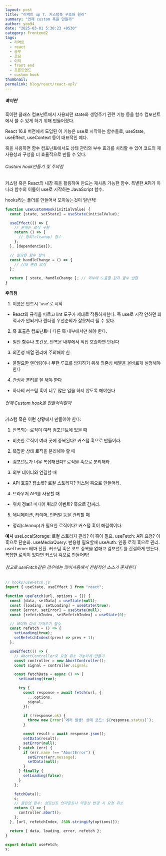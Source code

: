 ```yaml
---
layout: post
title: "리액트 up 7. 커스텀훅 구조와 원리"
summary: "언제 custom 훅을 만들까"
author: yoo94
date: "2025-03-01 5:30:23 +0530"
category: Frontend2
tags:
  - 리액트
  - react
  - 공부
  - 코딩
  - 이직
  - front end
  - 프론트엔드
  - custom hook
thumbnail:
permalink: blog/react/react-up7/
---
```


##### 훅이란

훅이란 클래스 컴포넌트에서 사용되던 state와 생명주기 관련 기능 등을 함수 컴포넌트에서 쓸 수 있게 하기 위해 만들어졌다.

React 16.8 버전에서 도입된 이 기능은 use로 시작하는 함수들로, useState, useEffect, useContext 등이 대표적인 예다.

훅을 사용하면 함수 컴포넌트에서도 상태 관리와 부수 효과를 처리할 수 있어 코드의 재사용성과 구성을 더 효율적으로 만들 수 있다.

###### Custom hook만들기 및 주의점

커스텀 훅은 React의 내장 훅을 활용하여 만드는 재사용 가능한 함수.
특별한 API가 아니라 함수의 이름이 use로 시작하는 JavaScript 함수.

hooks라는 폴더를 만들어서 모아놓는것이 일반적!

```js
function useCustomHook(initialValue) {
  const [state, setState] = useState(initialValue);

  useEffect(() => {
    // 원하는 로직 구현
    return () => {
      // 정리(cleanup) 함수
    };
  }, [dependencies]);

  // 필요한 함수 정의
  const handleChange = () => {
    // 상태 변경 로직
  };

  return { state, handleChange }; // 외부에 노출할 값과 함수 반환
}
```

**주의점**

1. 이름은 반드시 'use'로 시작

- React의 규칙을 따르고 lint 도구가 제대로 작동하게한다. 즉 use로 시작 안하면 최적ㅘ가 안되거나 렌더링 우선순의가 잘못처리 될 수 있다.

2. 훅 호출은 컴포넌트나 다른 훅 내부에서만 해야 한다.

- 일반 함수나 조건문, 반복문 내부에서 직접 호출하면 안된다

3. 의존성 배열 관리에 주의해야 한

- 불필요한 렌더링이나 무한 루프를 방지하기 위해 의존성 배열을 올바르게 설정해야한다

4. 관심사 분리를 잘 해야 한다

- 하나의 커스텀 훅이 너무 많은 일을 하지 않도록 해야한다

###### 언제 Custom hook을 만들어야할까

커스텀 훅은 이런 상황에서 만들어야 한다:

1. 반복되는 로직이 여러 컴포넌트에 있을 때

- 비슷한 로직이 여러 곳에 중복된다? 커스텀 훅으로 만들어라.

2. 복잡한 상태 로직을 분리해야 할 때

- 컴포넌트가 너무 복잡해졌다? 로직을 훅으로 분리해라.

3. 외부 데이터와 연결할 때

- API 호출? 웹소켓? 로컬 스토리지? 커스텀 훅으로 만들어라.

4. 브라우저 API를 사용할 때

- 위치 정보? 미디어 쿼리? 이벤트? 훅으로 감싸라.

5. 애니메이션, 타이머, 인터벌 등을 관리할 때

- 정리(cleanup)가 필요한 로직이다? 커스텀 훅이 해결책이다.

**예시**
useLocalStorage: 로컬 스토리지 관리? 이 훅이 필요.
useFetch: API 요청? 이 훅으로 단순화.
useMediaQuery: 반응형 필요할때
useAuth: 인증 로직 훅으로 관리.
useTheme: 테마 전환.
커스텀 훅은 코드 중복을 없애고 컴포넌트를 간결하게 만든다. 복잡한 로직이 있다면 커스텀 훅으로 만들어라!

###### 참고로 useFetch같은 경우에는 많이사용해서 전형적인 소스가 존재한다

```js
// hooks/useFetch.js
import { useState, useEffect } from "react";

function useFetch(url, options = {}) {
  const [data, setData] = useState(null);
  const [loading, setLoading] = useState(true);
  const [error, setError] = useState(null);
  const [refetchIndex, setRefetchIndex] = useState(0);

  // 데이터 다시 가져오기 함수
  const refetch = () => {
    setLoading(true);
    setRefetchIndex((prev) => prev + 1);
  };

  useEffect(() => {
    // AbortController로 요청 취소 가능하게 만들기
    const controller = new AbortController();
    const signal = controller.signal;

    const fetchData = async () => {
      setLoading(true);

      try {
        const response = await fetch(url, {
          ...options,
          signal,
        });

        if (!response.ok) {
          throw new Error(`에러 발생! 상태 코드: ${response.status}`);
        }

        const result = await response.json();
        setData(result);
        setError(null);
      } catch (err) {
        if (err.name !== "AbortError") {
          setError(err.message);
          setData(null);
        }
      } finally {
        setLoading(false);
      }
    };

    fetchData();
    s;
    // 클린업 함수: 컴포넌트 언마운트나 의존성 변경 시 요청 취소
    return () => {
      controller.abort();
    };
  }, [url, refetchIndex, JSON.stringify(options)]);

  return { data, loading, error, refetch };
}

export default useFetch;
s;
```
